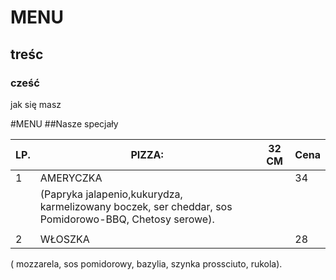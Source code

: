 # MENU

## treśc



### cześć 



jak się masz 

#MENU
##Nasze specjały




|LP. | PIZZA:                                                       |32 CM| Cena|
|-----|--------------------------------------------------------|---------|--------|
|1    |AMERYCZKA                                             |           |     34|
|      |(Papryka  jalapenio,kukurydza, karmelizowany boczek, ser cheddar, sos Pomidorowo-BBQ, Chetosy serowe). |    |   |
|||||
|2    |WŁOSZKA                                                  |            |    28| |      |
( mozzarela, sos pomidorowy, bazylia, szynka prossciuto, rukola).  

